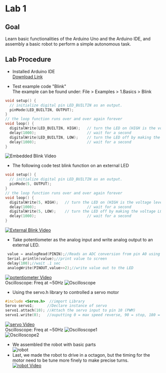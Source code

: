 # Lab 1

## Goal
Learn basic functionalities of the Arduino Uno and the Arduino IDE, and assembly a basic robot to perform a simple autonomous task.

## Lab Procedure

 - Installed Arduino IDE  
[Download Link](https://www.arduino.cc/en/Main/Software)

 - Test example code "Blink"  
 The example can be found under: File > Examples > 1.Basics > Blink  
 
```C
void setup() {
  // initialize digital pin LED_BUILTIN as an output.
  pinMode(LED_BUILTIN, OUTPUT);
}
// the loop function runs over and over again forever
void loop() {
  digitalWrite(LED_BUILTIN, HIGH);   // turn the LED on (HIGH is the voltage level)
  delay(1000);                       // wait for a second
  digitalWrite(LED_BUILTIN, LOW);    // turn the LED off by making the voltage LOW
  delay(1000);                       // wait for a second
}
```  
![Embedded Blink Video](https://www.youtube.com/watch?v=gp3k0bbmByw&index=5&list=PLsmnUvbbrDnUrtgCasNMCRTeo7MZhXyRG&index=5)  
 - The following code test blink function on an external LED  
 
```C
void setup() {
  // initialize digital pin LED_BUILTIN as an output.
  pinMode(5, OUTPUT);
}
// the loop function runs over and over again forever
void loop() {
  digitalWrite(5, HIGH);   // turn the LED on (HIGH is the voltage level)
  delay(1000);                       // wait for a second
  digitalWrite(5, LOW);    // turn the LED off by making the voltage LOW
  delay(1000);                       // wait for a second
}
```

[![External Blink Video](./image/1_1.jpg)](https://www.youtube.com/watch?v=rXavyW0d1EY&index=6&list=PLsmnUvbbrDnUrtgCasNMCRTeo7MZhXyRG&index=4)  
 - Take potentiometer as the analog input and write analog output to an external LED.  
 
 ```C
  value = analogRead(PININ);//Reads an ADC conversion from pin A0 using default settings for the ADC.
  Serial.println(value);//print value to screen
  delay(100);//wait .1 sec
  analogWrite(PINOUT,value>>2);//write value out to the LED
 ```  
 
 [![potentiometer Video](./image/1_4.jpg)](https://www.youtube.com/watch?v=vbGv5mdMXzc&list=PLsmnUvbbrDnUrtgCasNMCRTeo7MZhXyRG&index=3)  
 Oscilloscope: Freq at ~50Hz
 ![Oscilloscope](./image/1_7.jpg)  
 - Using the servo.h library to controlled a servo motor  
 
 ```C
 #include <Servo.h>  //import Library
Servo servo1;      //Declare instance of servo
servo1.attach(10); //Attach the servo input to pin 10 (PWM)
servo1.write(0);   //ouputting 0 = max speed reverse, 90 = stop, 180 = max speed forward
```  

[![servo Video](./image/1_6.jpg)](https://www.youtube.com/watch?v=vbGv5mdMXzc&list=PLsmnUvbbrDnUrtgCasNMCRTeo7MZhXyRG&index=1)  
Oscilloscope: Freq at ~50Hz
![Oscilloscope1](./image/1_8.JPG)  
![Oscilloscope2](./image/1_9.JPG)  
 - We assembled the robot with basic parts  
![robot](./image/1_10.JPG)  
 - Last, we made the robot to drive in a octagon, but the timing for the motor need to be tune more finely to make precise turns.  
[![robot Video](./image/1_11.JPG)](https://youtu.be/gRwe7V_8tsg)


